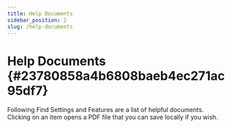 ```yaml
---
title: Help Documents
sidebar_position: 2
slug: /help-documents
---
```




# Help Documents {#23780858a4b6808baeb4ec271ac95df7}


Following Find Settings and Features are a list of helpful documents. Clicking on an item opens a PDF file that you can save locally if you wish.

